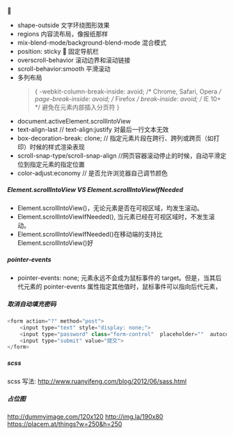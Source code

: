 :eyes:

- shape-outside 文字环绕图形效果
- regions 内容流布局，像报纸那样
- mix-blend-mode/background-blend-mode 混合模式
- position: sticky  固定导航栏
- overscroll-behavior 滚动边界和滚动链接
- scroll-behavior:smooth 平滑滚动
- 多列布局
  > {
      -webkit-column-break-inside: avoid;  /* Chrome, Safari, Opera */
      page-break-inside: avoid;    /* Firefox */
      break-inside: avoid;    /* IE 10+ */ 避免在元素内部插入分页符
  > }
- document.activeElement.scrollIntoView
- text-align-last // text-align:justify 对最后一行文本无效
- box-decoration-break: clone; // 指定元素片段在跨行、跨列或跨页（如打印）时候的样式渲染表现
- scroll-snap-type/scroll-snap-align //网页容器滚动停止的时候，自动平滑定位到指定元素的指定位置
- color-adjust:economy // 是否允许浏览器自己调节颜色

##### Element.scrollIntoView VS Element.scrollIntoViewIfNeeded

- Element.scrollIntoView()，无论元素是否在可视区域，均发生滚动。
- Element.scrollIntoViewIfNeeded(), 当元素已经在可视区域时，不发生滚动。
- Element.scrollIntoViewIfNeeded()在移动端的支持比 Element.scrollIntoView()好

##### pointer-events

- pointer-events: none; 元素永远不会成为鼠标事件的 target。但是，当其后代元素的 pointer-events 属性指定其他值时，鼠标事件可以指向后代元素，

##### 取消自动填充密码

```javascript
<form action="?" method="post">
    <input type="text" style="display: none;">
    <input type="password" class="form-control"  placeholder=""  autocomplete="new-password">
    <input type="submit" value="提交">
</form>
```

##### scss

scss 写法: http://www.ruanyifeng.com/blog/2012/06/sass.html

##### 占位图

http://dummyimage.com/120x120
http://img.la/190x80
https://placem.at/things?w=250&h=250
